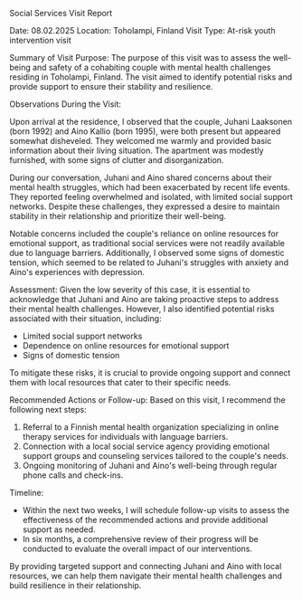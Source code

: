 Social Services Visit Report

Date: 08.02.2025
Location: Toholampi, Finland
Visit Type: At-risk youth intervention visit

Summary of Visit Purpose:
The purpose of this visit was to assess the well-being and safety of a cohabiting couple with mental health challenges residing in Toholampi, Finland. The visit aimed to identify potential risks and provide support to ensure their stability and resilience.

Observations During the Visit:

Upon arrival at the residence, I observed that the couple, Juhani Laaksonen (born 1992) and Aino Kallio (born 1995), were both present but appeared somewhat disheveled. They welcomed me warmly and provided basic information about their living situation. The apartment was modestly furnished, with some signs of clutter and disorganization.

During our conversation, Juhani and Aino shared concerns about their mental health struggles, which had been exacerbated by recent life events. They reported feeling overwhelmed and isolated, with limited social support networks. Despite these challenges, they expressed a desire to maintain stability in their relationship and prioritize their well-being.

Notable concerns included the couple's reliance on online resources for emotional support, as traditional social services were not readily available due to language barriers. Additionally, I observed some signs of domestic tension, which seemed to be related to Juhani's struggles with anxiety and Aino's experiences with depression.

Assessment:
Given the low severity of this case, it is essential to acknowledge that Juhani and Aino are taking proactive steps to address their mental health challenges. However, I also identified potential risks associated with their situation, including:

* Limited social support networks
* Dependence on online resources for emotional support
* Signs of domestic tension

To mitigate these risks, it is crucial to provide ongoing support and connect them with local resources that cater to their specific needs.

Recommended Actions or Follow-up:
Based on this visit, I recommend the following next steps:

1. Referral to a Finnish mental health organization specializing in online therapy services for individuals with language barriers.
2. Connection with a local social service agency providing emotional support groups and counseling services tailored to the couple's needs.
3. Ongoing monitoring of Juhani and Aino's well-being through regular phone calls and check-ins.

Timeline:

* Within the next two weeks, I will schedule follow-up visits to assess the effectiveness of the recommended actions and provide additional support as needed.
* In six months, a comprehensive review of their progress will be conducted to evaluate the overall impact of our interventions.

By providing targeted support and connecting Juhani and Aino with local resources, we can help them navigate their mental health challenges and build resilience in their relationship.